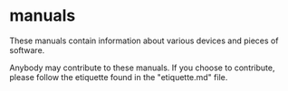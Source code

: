 # manuals

These manuals contain information about various devices and pieces of software.

Anybody may contribute to these manuals. If you choose to contribute, please follow the etiquette found in the "etiquette.md" file.
